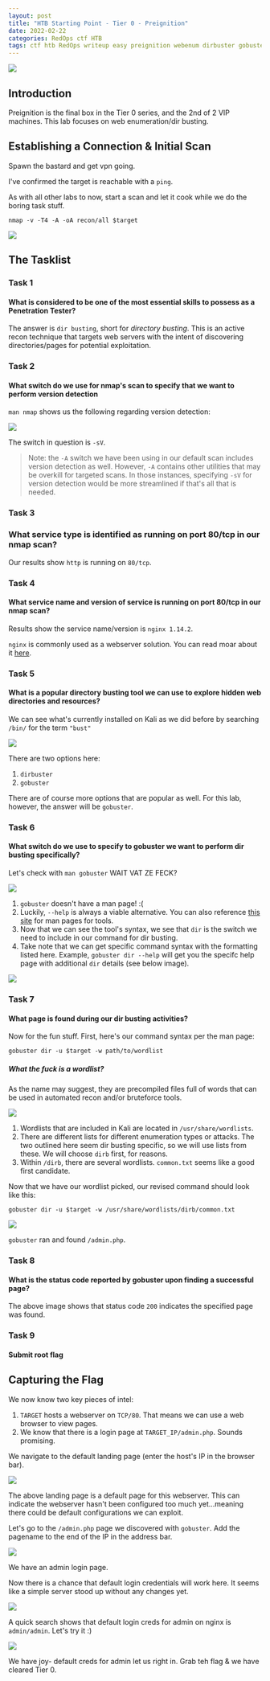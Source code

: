 ```yaml
---
layout: post
title: "HTB Starting Point - Tier 0 - Preignition"
date: 2022-02-22
categories: RedOps ctf HTB
tags: ctf htb RedOps writeup easy preignition webenum dirbuster gobuster
---
```

<img src='/assets/img/ctf/htb/sp/tier0/preignition/preignition.PNG'/>

## Introduction

Preignition is the final box in the Tier 0 series, and the 2nd of 2 VIP machines. This lab focuses on web enumeration/dir busting.

## Establishing a Connection & Initial Scan

Spawn the bastard and get vpn going.

I've confirmed the target is reachable with a `ping`.

As with all other labs to now, start a scan and let it cook while we do the boring task stuff.

`nmap -v -T4 -A -oA recon/all $target`

<img src='/assets/img/ctf/htb/sp/tier0/preignition/1nmap.png'>

## The Tasklist

### Task 1
#### What is considered to be one of the most essential skills to possess as a Penetration Tester?

The answer is `dir busting`, short for *directory busting*. This is an active recon technique that targets web servers with the intent of discovering directories/pages for potential exploitation.

### Task 2
#### What switch do we use for nmap's scan to specify that we want to perform version detection

`man nmap` shows us the following regarding version detection:

<img src='/assets/img/ctf/htb/sp/tier0/preignition/2version.png'/>

The switch in question is `-sV`.

> Note: the `-A` switch we have been using in our default scan includes version detection as well. However, `-A` contains other utilities that may be overkill for targeted scans. In those instances, specifying `-sV` for version detection would be more streamlined if that's all that is needed.

### Task 3
### What service type is identified as running on port 80/tcp in our nmap scan?

Our results show `http` is running on `80/tcp`.

### Task 4 
#### What service name and version of service is running on port 80/tcp in our nmap scan?

Results show the service name/version is `nginx 1.14.2`.

`nginx` is commonly used as a webserver solution. You can read moar about it [here](https://en.wikipedia.org/wiki/Nginx).


### Task 5
#### What is a popular directory busting tool we can use to explore hidden web directories and resources?

We can see what's currently installed on Kali as we did before by searching `/bin/` for the term `"bust"`

<img src='/assets/img/ctf/htb/sp/tier0/preignition/3lsbust.png'/>

There are two options here:
1. `dirbuster`
2. `gobuster`

There are of course more options that are popular as well. For this lab, however, the answer will be `gobuster`.

### Task 6
#### What switch do we use to specify to gobuster we want to perform dir busting specifically?

Let's check with `man gobuster` WAIT VAT ZE FECK? 

<img src='/assets/img/ctf/htb/sp/tier0/preignition/4gobusterhelp.png'/>

1. `gobuster` doesn't have a man page! :(
2. Luckily, `--help` is always a viable alternative. You can also reference [this site](https://linuxcommandlibrary.com/man/gobuster) for man pages for tools.
3. Now that we can see the tool's syntax, we see that `dir` is the switch we need to include in our command for dir busting.
4. Take note that we can get specific command syntax with the formatting listed here. Example, `gobuster dir --help` will get you the specifc help page with additional `dir` details (see below image).

<img src='/assets/img/ctf/htb/sp/tier0/preignition/4gobusterhelp2.png'/>

### Task 7
#### What page is found during our dir busting activities?

Now for the fun stuff. First, here's our command syntax per the man page:

`gobuster dir -u $target -w path/to/wordlist`


##### What the fuck is a wordlist? 

As the name may suggest, they are precompiled files full of words that can be used in automated recon and/or bruteforce tools.

<img src='/assets/img/ctf/htb/sp/tier0/preignition/5wordlists.png'/>

1. Wordlists that are included in Kali are located in `/usr/share/wordlists`. 
2. There are different lists for different enumeration types or attacks. The two outlined here seem dir busting specific, so we will use lists from these. We will choose `dirb` first, for reasons.
3. Within `/dirb`, there are several wordlists. `common.txt` seems like a good first candidate.

Now that we have our wordlist picked, our revised command should look like this:

`gobuster dir -u $target -w /usr/share/wordlists/dirb/common.txt`

<img src='/assets/img/ctf/htb/sp/tier0/preignition/6results.png'/>

`gobuster` ran and found `/admin.php`.

### Task 8
#### What is the status code reported by gobuster upon finding a successful page?

The above image shows that status code `200` indicates the specified page was found.

### Task 9
####  Submit root flag

## Capturing the Flag

We now know two key pieces of intel:
1. `TARGET` hosts a webserver on `TCP/80`. That means we can use a web browser to view pages.
2. We know that there is a login page at `TARGET_IP/admin.php`. Sounds promising.

We navigate to the default landing page (enter the host's IP in the browser bar).

<img src='/assets/img/ctf/htb/sp/tier0/preignition/7web1.png'/>

The above landing page is a default page for this webserver. This can indicate the webserver hasn't been configured too much yet...meaning there could be default configurations we can exploit.

Let's go to the `/admin.php` page we discovered with `gobuster`. Add the pagename to the end of the IP in the address bar.

<img src='/assets/img/ctf/htb/sp/tier0/preignition/7web2.png'/>

We have an admin login page. 

Now there is a chance that default login credentials will work here. It seems like a simple server stood up without any changes yet.

<img src='/assets/img/ctf/htb/sp/tier0/preignition/9defaultcreds.png'/>

A quick search shows that default login creds for admin on nginx is `admin/admin`. Let's try it :)

<img src='/assets/img/ctf/htb/sp/tier0/preigntion/8flag.png'/>

We have joy- default creds for admin let us right in. Grab teh flag & we have cleared Tier 0.


